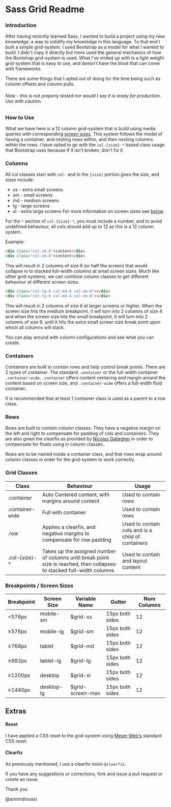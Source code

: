 # Sass Grid Readme

### Introduction
After having recently learned Sass, I wanted to build a project using my new knowledge; a way to solidify my knowledge in this language.  To that end I built a simple grid-system.  I used Bootstrap as a model for what I wanted to build.  I didn't copy it directly but more used the general mechanics of how the Bootstrap grid-system is used.  What i've ended up with is a light weight grid-system that is easy to use, and doesn't have the bloat that can come with frameworks.

There are some things that I opted out of doing for the time being such as column offsets and column pulls. 
###### Note - this is not properly tested nor would I say it is ready for production. Use with caution.

### How to Use
What we have here is a 12 column grid-system that is build using media queries with corresponding [screen sizes](https://github.com/armindtoussi/sass-grid#grid-classes). This system follows the model of having a container, and nesting rows within, and then nesting columns within the rows. I have opted to go with the `col-{size}-*` based class usage that Bootstrap uses because if it isn't broken, don't fix it. 
### Columns
All col classes start with `col-` and in the `{size}` portion goes the size, and sizes include: 
* xs - extra small screens
* sm - small screens
* md - medium screens
* lg - large screens
* xl - extra large screens 
For more information on screen sizes see [below](https://github.com/armindtoussi/sass-grid#grid-classes).

For the `*` section of `col-{size}-*`, you must include a number, and to avoid undefined behaviour, all cols should add up to 12 as this is a 12 column system.  

Example: 
```HTML
<div class="col-sm-6">content</div>
<div class="col-sm-6">content</div>
```
This will result in 2 columns of size 6 (or half the screen) that would collapse in to stacked full-width columns at small screen sizes.
Much like other grid-systems, we can combine column classes to get different behaviour at different screen sizes. 
```HTML
<div class="col-lg-6 col-md-4 col-sm-6"></div>
<div class="col-lg-6 col-md-4 col-sm-6"></div>
```
This will result in 2 columns of size 6 at larger screens or higher. When the screen size hits the medium breakpoint, it will turn into 2 columns of size 4 and when the screen size hits the small breakpoint, it will turn into 2 columns of size 6, until it hits the extra small screen size break point upon which all columns will stack. 

You can play around with column configurations and see what you can create.

### Containers 
Containers are built to contain rows and help control break points. There are 2 types of container. The standard `.container` or the full-width container `.container-wide`.  `.container` offers content centering and margin around the content based on screen size, and `.container-wide` offers a full-width fluid container. 

It is recommended that at least 1 container class is used as a parent to a row class. 

### Rows 
Rows are built to contain column classes. They have a negative margin on the left and right to compensate for padding of cols and containers. They are also given the clearfix as provided by [Nicolas Gallagher](http://nicolasgallagher.com/micro-clearfix-hack/) in order to compensate for floats using in column classes.  

Rows are to be nested inside a container class, and that rows wrap around column classes in order for the grid-system to work correctly. 

### Grid Classes

Class | Behaviour | Usage
----- | --------- | -----
.container | Auto Centered content, with margins around content | Used to contain rows
.container-wide | Full with container | Used to contain rows
.row | Applies a clearfix, and negative margins to compensate for row padding | Used to contain cols and is a child of containers
.col-{size}-* | Takes up the assigned number of columns until break point size is reached, then collapses to stacked full-width columns | Used to contain and layout content

### Breakpoints / Screen Sizes
Breakpoint | Screen Size | Variable Name | Gutter | Num Columns | 
---------- | ----------- | ------------- | ------ | ----------- |
 <576px    | mobile-sm   | $grid-xs      | 15px both sides | 12 |
 ≥576px   | mobile-lg   | $grid-sm      | 15px both sides | 12 |
 ≥768px   | tablet      | $grid-md      | 15px both sides | 12 |
 ≥992px   | tablet-lg   | $grid-lg      | 15px both sides | 12 |
 ≥1200px  | desktop     | $grid-xl      | 15px both sides | 12 |
 ≥1440px  | desktop-lg  | $grid-screen-max | 15px both sides | 12 |

## Extras 
#### Reset
I have applied a CSS reset to the grid-system using [Meyer Web's](http://meyerweb.com/eric/tools/css/reset/) standard CSS reset. 
#### Clearfix 
As previously mentioned, I use a clearfix mixin `@clearfix`. 


If you have any suggestions or corrections, fork and issue a pull request or create an issue. 

Thank you 

@armindtoussi
